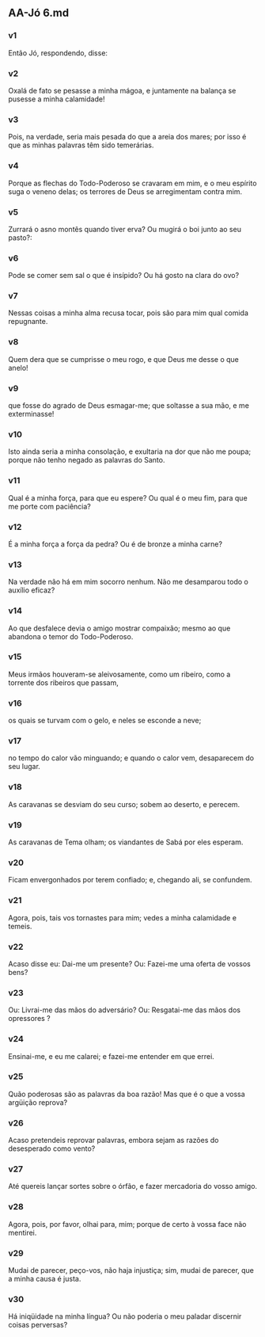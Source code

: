 ## AA-Jó 6.md
### v1
 Então Jó, respondendo, disse:
### v2
 Oxalá de fato se pesasse a minha mágoa, e juntamente na balança se pusesse a minha calamidade!
### v3
 Pois, na verdade, seria mais pesada do que a areia dos mares; por isso é que as minhas palavras têm sido temerárias.
### v4
 Porque as flechas do Todo-Poderoso se cravaram em mim, e o meu espírito suga o veneno delas; os terrores de Deus se arregimentam contra mim.
### v5
 Zurrará o asno montês quando tiver erva? Ou mugirá o boi junto ao seu pasto?:
### v6
 Pode se comer sem sal o que é insípido? Ou há gosto na clara do ovo?
### v7
 Nessas coisas a minha alma recusa tocar, pois são para mim qual comida repugnante.
### v8
 Quem dera que se cumprisse o meu rogo, e que Deus me desse o que anelo!
### v9
 que fosse do agrado de Deus esmagar-me; que soltasse a sua mão, e me exterminasse!
### v10
 Isto ainda seria a minha consolação, e exultaria na dor que não me poupa; porque não tenho negado as palavras do Santo.
### v11
 Qual é a minha força, para que eu espere? Ou qual é o meu fim, para que me porte com paciência?
### v12
 É a minha força a força da pedra? Ou é de bronze a minha carne?
### v13
 Na verdade não há em mim socorro nenhum. Não me desamparou todo o auxílio eficaz?
### v14
 Ao que desfalece devia o amigo mostrar compaixão; mesmo ao que abandona o temor do Todo-Poderoso.
### v15
 Meus irmãos houveram-se aleivosamente, como um ribeiro, como a torrente dos ribeiros que passam,
### v16
 os quais se turvam com o gelo, e neles se esconde a neve;
### v17
 no tempo do calor vão minguando; e quando o calor vem, desaparecem do seu lugar.
### v18
 As caravanas se desviam do seu curso; sobem ao deserto, e perecem.
### v19
 As caravanas de Tema olham; os viandantes de Sabá por eles esperam.
### v20
 Ficam envergonhados por terem confiado; e, chegando ali, se confundem.
### v21
 Agora, pois, tais vos tornastes para mim; vedes a minha calamidade e temeis.
### v22
 Acaso disse eu: Dai-me um presente? Ou: Fazei-me uma oferta de vossos bens?
### v23
 Ou: Livrai-me das mãos do adversário? Ou: Resgatai-me das mãos dos opressores ?
### v24
 Ensinai-me, e eu me calarei; e fazei-me entender em que errei.
### v25
 Quão poderosas são as palavras da boa razão! Mas que é o que a vossa argüição reprova?
### v26
 Acaso pretendeis reprovar palavras, embora sejam as razões do desesperado como vento?
### v27
 Até quereis lançar sortes sobre o órfão, e fazer mercadoria do vosso amigo.
### v28
 Agora, pois, por favor, olhai para, mim; porque de certo à vossa face não mentirei.
### v29
 Mudai de parecer, peço-vos, não haja injustiça; sim, mudai de parecer, que a minha causa é justa.
### v30
 Há iniqüidade na minha língua? Ou não poderia o meu paladar discernir coisas perversas?
